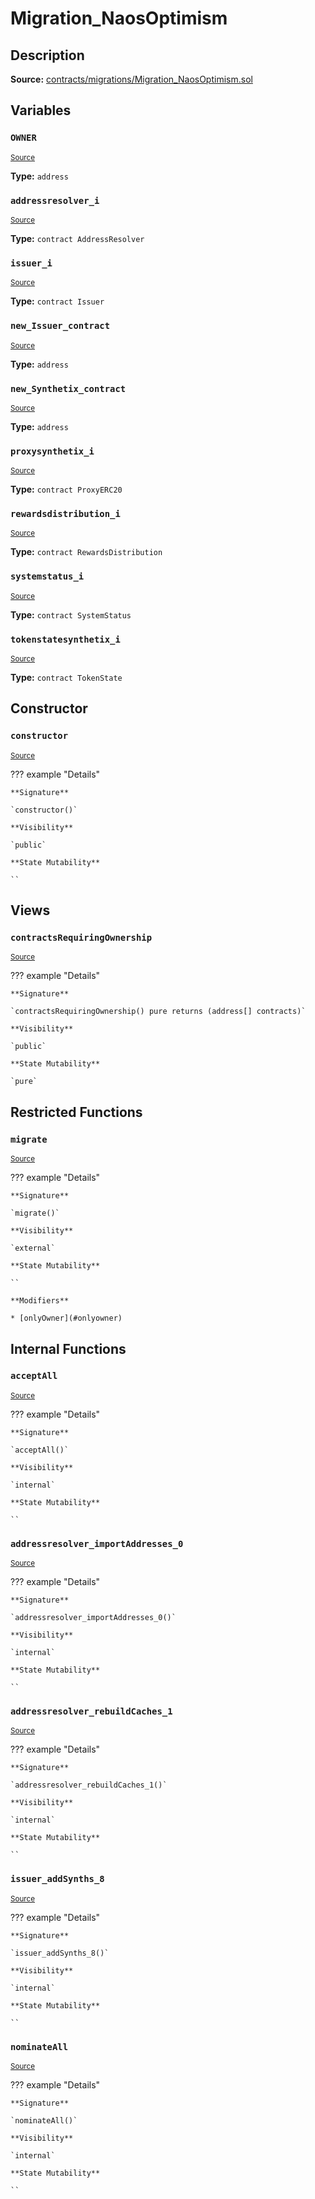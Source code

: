 # Migration_NaosOptimism

## Description

**Source:** [contracts/migrations/Migration_NaosOptimism.sol](https://github.com/Synthetixio/synthetix/tree/v2.99.1/contracts/migrations/Migration_NaosOptimism.sol)

## Variables

### `OWNER`

<sub>[Source](https://github.com/Synthetixio/synthetix/tree/v2.99.1/contracts/migrations/Migration_NaosOptimism.sol#L19)</sub>

**Type:** `address`

### `addressresolver_i`

<sub>[Source](https://github.com/Synthetixio/synthetix/tree/v2.99.1/contracts/migrations/Migration_NaosOptimism.sol#L26)</sub>

**Type:** `contract AddressResolver`

### `issuer_i`

<sub>[Source](https://github.com/Synthetixio/synthetix/tree/v2.99.1/contracts/migrations/Migration_NaosOptimism.sol#L37)</sub>

**Type:** `contract Issuer`

### `new_Issuer_contract`

<sub>[Source](https://github.com/Synthetixio/synthetix/tree/v2.99.1/contracts/migrations/Migration_NaosOptimism.sol#L46)</sub>

**Type:** `address`

### `new_Synthetix_contract`

<sub>[Source](https://github.com/Synthetixio/synthetix/tree/v2.99.1/contracts/migrations/Migration_NaosOptimism.sol#L44)</sub>

**Type:** `address`

### `proxysynthetix_i`

<sub>[Source](https://github.com/Synthetixio/synthetix/tree/v2.99.1/contracts/migrations/Migration_NaosOptimism.sol#L28)</sub>

**Type:** `contract ProxyERC20`

### `rewardsdistribution_i`

<sub>[Source](https://github.com/Synthetixio/synthetix/tree/v2.99.1/contracts/migrations/Migration_NaosOptimism.sol#L34)</sub>

**Type:** `contract RewardsDistribution`

### `systemstatus_i`

<sub>[Source](https://github.com/Synthetixio/synthetix/tree/v2.99.1/contracts/migrations/Migration_NaosOptimism.sol#L30)</sub>

**Type:** `contract SystemStatus`

### `tokenstatesynthetix_i`

<sub>[Source](https://github.com/Synthetixio/synthetix/tree/v2.99.1/contracts/migrations/Migration_NaosOptimism.sol#L32)</sub>

**Type:** `contract TokenState`

## Constructor

### `constructor`

<sub>[Source](https://github.com/Synthetixio/synthetix/tree/v2.99.1/contracts/migrations/Migration_NaosOptimism.sol#L48)</sub>

??? example "Details"

    **Signature**

    `constructor()`

    **Visibility**

    `public`

    **State Mutability**

    ``

## Views

### `contractsRequiringOwnership`

<sub>[Source](https://github.com/Synthetixio/synthetix/tree/v2.99.1/contracts/migrations/Migration_NaosOptimism.sol#L50)</sub>

??? example "Details"

    **Signature**

    `contractsRequiringOwnership() pure returns (address[] contracts)`

    **Visibility**

    `public`

    **State Mutability**

    `pure`

## Restricted Functions

### `migrate`

<sub>[Source](https://github.com/Synthetixio/synthetix/tree/v2.99.1/contracts/migrations/Migration_NaosOptimism.sol#L60)</sub>

??? example "Details"

    **Signature**

    `migrate()`

    **Visibility**

    `external`

    **State Mutability**

    ``

    **Modifiers**

    * [onlyOwner](#onlyowner)

## Internal Functions

### `acceptAll`

<sub>[Source](https://github.com/Synthetixio/synthetix/tree/v2.99.1/contracts/migrations/Migration_NaosOptimism.sol#L84)</sub>

??? example "Details"

    **Signature**

    `acceptAll()`

    **Visibility**

    `internal`

    **State Mutability**

    ``

### `addressresolver_importAddresses_0`

<sub>[Source](https://github.com/Synthetixio/synthetix/tree/v2.99.1/contracts/migrations/Migration_NaosOptimism.sol#L98)</sub>

??? example "Details"

    **Signature**

    `addressresolver_importAddresses_0()`

    **Visibility**

    `internal`

    **State Mutability**

    ``

### `addressresolver_rebuildCaches_1`

<sub>[Source](https://github.com/Synthetixio/synthetix/tree/v2.99.1/contracts/migrations/Migration_NaosOptimism.sol#L111)</sub>

??? example "Details"

    **Signature**

    `addressresolver_rebuildCaches_1()`

    **Visibility**

    `internal`

    **State Mutability**

    ``

### `issuer_addSynths_8`

<sub>[Source](https://github.com/Synthetixio/synthetix/tree/v2.99.1/contracts/migrations/Migration_NaosOptimism.sol#L136)</sub>

??? example "Details"

    **Signature**

    `issuer_addSynths_8()`

    **Visibility**

    `internal`

    **State Mutability**

    ``

### `nominateAll`

<sub>[Source](https://github.com/Synthetixio/synthetix/tree/v2.99.1/contracts/migrations/Migration_NaosOptimism.sol#L91)</sub>

??? example "Details"

    **Signature**

    `nominateAll()`

    **Visibility**

    `internal`

    **State Mutability**

    ``
